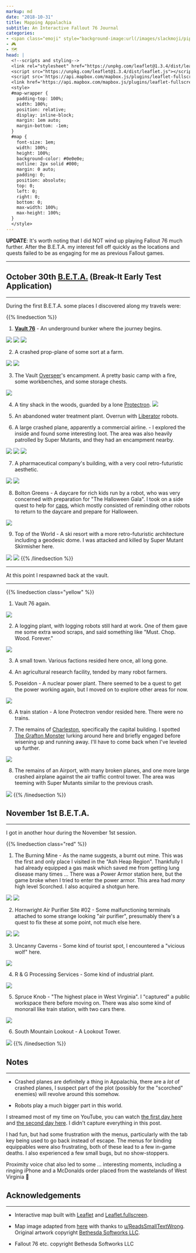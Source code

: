```yaml
---
markup: md
date: "2018-10-31"
title: Mapping Appalachia
subtitle: An Interactive Fallout 76 Journal
categories:
- <span class="emoji" style="background-image:url(/images/slackmoji/pipboy.png)" title=":pipboy:">:pipboy:</span>
- 🎮
- 🗺
head: |
  <!--scripts and styling-->
  <link rel="stylesheet" href="https://unpkg.com/leaflet@1.3.4/dist/leaflet.css" />
  <script src="https://unpkg.com/leaflet@1.3.4/dist/leaflet.js"></script>
  <script src='https://api.mapbox.com/mapbox.js/plugins/leaflet-fullscreen/v1.0.1/Leaflet.fullscreen.min.js'></script>
  <link href='https://api.mapbox.com/mapbox.js/plugins/leaflet-fullscreen/v1.0.1/leaflet.fullscreen.css' rel='stylesheet' />
  <style>
  #map-wrapper {
    padding-top: 100%;
    width: 100%;
    position: relative;
    display: inline-block;
    margin: 1em auto;
    margin-bottom: -1em;
  }
  #map {
    font-size: 1em;
    width: 100%;
    height: 100%;
    background-color: #0e0e0e;
    outline: 2px solid #000;
    margin: 0 auto;
    padding: 0;
    position: absolute;
    top: 0;
    left: 0;
    right: 0;
    bottom: 0;
    max-width: 100%;
    max-height: 100%;
  }
  </style>
---
```

**UPDATE**: It's worth noting that I did NOT wind up playing Fallout 76 much
further.
After the B.E.T.A. my interest fell off quickly as the locations and quests failed to be as engaging for me as previous Fallout games.

-----

<!--the map-->
<figure id="map-wrapper"><div id="map" style=""></div></figure>

## October 30th [B.E.T.A.] (Break-It Early Test Application)
<hr>

During the first B.E.T.A. some places I discovered along my travels were:

{{% linedsection %}}
1. [**Vault 76**](http://fallout.wikia.com/wiki/Vault_76) - An underground bunker where the journey begins.
  <img class="centered" src="./photo_2018-10-31_01-06-00.jpg"/>
  <img class="centered" src="./photo_2018-10-31_01-06-02.jpg" />
  <img class="centered" src="./photo_2018-10-31_01-06-03.jpg"/>

2. A crashed prop-plane of some sort at a farm.
  <img class="centered" src="./photo_2018-10-31_01-06-06.jpg"/>
  <img class="centered" src="./photo_2018-10-31_01-06-07.jpg"/>

3. The Vault [Overseer](http://fallout.wikia.com/wiki/Vault_76_overseer)'s encampment. A pretty basic camp with a fire, some workbenches, and some storage chests.
  <img class="centered" src="./photo_2018-10-31_19-23-27.jpg"/>


4. A tiny shack in the woods, guarded by a lone [Protectron](http://fallout.wikia.com/wiki/Protectron).
   <img class="centered" src="./photo_2018-10-31_18-53-48.jpg"/>

5. An abandoned water treatment plant. Overrun with [Liberator](http://fallout.wikia.com/wiki/Liberator_(Fallout_76)) robots.

6. A large crashed plane, apparently a commercial airline. - 
  I explored the inside and found some interesting loot. The area was also heavily
patrolled by Super Mutants, and they had an encampment nearby.
  <img class="centered" src="./photo_2018-10-31_01-06-10.jpg"/>
  <img class="centered" src="./photo_2018-10-31_01-06-11.jpg"/>
  <img class="centered" src="./photo_2018-10-31_01-06-11_2.jpg"/>

7. A pharmaceutical company's building, with a very cool retro-futuristic aesthetic.
  <img class="centered" src="./photo_2018-10-31_01-06-12.jpg"/>
  <img class="centered" src="./photo_2018-10-31_18-49-48.jpg"/>

8. Bolton Greens - A daycare for rich kids run by a robot, who was very concerned 
with preparation for "The Halloween Gala". I took on a side quest to help for [caps](http://fallout.wikia.com/wiki/Bottle_cap), which mostly consisted of reminding other
robots to return to the daycare and prepare for Halloween.
  <img class="centered" src="./photo_2018-10-31_19-10-52.jpg"/>

9. Top of the World - A ski resort with a more retro-futuristic architecture 
including a geodesic dome. I was attacked and killed by Super Mutant Skirmisher here.
  <img class="centered" src="./photo_2018-10-31_19-07-26.jpg"/>
  <img class="centered" src="./photo_2018-10-31_19-07-30.jpg"/>
{{% /linedsection %}}

<hr>
<p class="centered-text">At this point I respawned back at the vault.</p>
<hr>


{{% linedsection class="yellow" %}}
1. Vault 76 again.
  <img class="centered" src="./photo_2018-10-31_01-21-57.jpg"/>

2. A logging plant, with logging robots still hard at work. One of them gave
me some extra wood scraps, and said something like "Must. Chop. Wood. Forever."
  <img class="centered" src="./photo_2018-10-31_19-19-51.jpg"/>

3. A small town. Various factions resided here once, all long gone.

4. An agricultural research facility, tended by many robot farmers.

5. Poseidon - A nuclear power plant. There seemed to be a quest to get the power
working again, but I moved on to explore other areas for now.
  <img class="centered" src="./photo_2018-10-31_01-22-06.jpg"/>

6. A train station - A lone Protectron vendor resided here. There were no trains.

7. The remains of [Charleston](https://en.wikipedia.org/wiki/Charleston,_West_Virginia), specifically the capital building. I spotted [The Grafton Monster](https://www.vgr.com/beasts-west-virginia-grafton-monster/) lurking around here and briefly engaged before wisening up and running away. I'll have to come back when I've leveled up further.
  <img class="centered" src="./photo_2018-10-31_01-22-01.jpg"/>

8. The remains of an Airport, with many broken planes, and one more large crashed airplane
against the air traffic control tower. The area was teeming with Super Mutants similar
to the previous crash.
  <img class="centered" src="./photo_2018-10-31_01-22-14.jpg"/>
{{% /linedsection %}}


## November 1st B.E.T.A.

---

I got in another hour during the November 1st session.

{{% linedsection class="red" %}}
1. The Burning Mine - As the name suggests, a burnt out mine. This was the first
and only place I visited in the "Ash Heap Region". Thankfully I had already
equipped a gas mask which saved me from getting lung disease many times ...
There was a Power Armor station here, but the game broke when I tried to enter the power armor.
This area had _many_ high level Scorched. I also acquired a shotgun here.
  <img class="centered" src="./photo_2018-11-02_00-15-45.jpg"/>
  <img class="centered" src="./photo_2018-11-02_00-13-14.jpg"/>


2. Hornwright Air Purifier Site #02 - Some malfunctioning terminals attached
to some strange looking "air purifier", presumably there's a quest to fix these
at some point, not much else here.
  <img class="centered" src="./photo_2018-11-02_00-22-18.jpg"/>
  <img class="centered" src="./photo_2018-11-02_00-22-23.jpg"/>


3. Uncanny Caverns - Some kind of tourist spot, I encountered a "vicious wolf" here.
  <img class="centered" src="./photo_2018-11-02_00-24-14.jpg"/>

4. R & G Processing Services - Some kind of industrial plant.
  <img class="centered" src="./photo_2018-11-02_00-32-27.jpg"/>

5. Spruce Knob - "The highest place in West Virginia". I "captured" a public
workspace there before moving on. There was also some kind of monorail like train
station, with two cars there.
  <img class="centered" src="./photo_2018-11-02_00-11-27.jpg"/>

6. South Mountain Lookout - A Lookout Tower.
  <img class="centered" src="./photo_2018-11-02_00-31-20.jpg"/>
{{% /linedsection %}}


## Notes
<hr>

- Crashed planes are definitely a thing in Appalachia, there are a _lot_ of
crashed planes, I suspect part of the plot (possibly for the "scorched" enemies)
will revolve around this somehow.

- Robots play a much bigger part in this world.

I streamed most of my time on YouTube, you can watch [the first day here](https://www.youtube.com/watch?v=npIzLI7kvU8) and [the second day here](https://www.youtube.com/watch?v=Ta_gC2npUPo). I didn't capture everything in this post.

I had fun, but had some frustration with the menus, particularly with the tab key
being used to go back instead of escape. The menus for binding equippables were 
also frustrating, both of these lead to a few in-game deaths. I also experienced
a few small bugs, but no show-stoppers.

Proximity voice chat also led to some ... interesting moments, including a
ringing iPhone and a McDonalds order placed from the wastelands of West 
Virginia 🤔

## Acknowledgements
<hr>

- Interactive map built with [Leaflet](https://leafletjs.com) and [Leaflet.fullscreen](https://github.com/Leaflet/Leaflet.fullscreen).

- Map image adapted from [here](https://www.reddit.com/r/fo76/comments/9mgzfu/4k_composite_map_from_ign_gameplay_4356px_x_4356px/) with thanks to [u/ReadsSmallTextWrong](https://www.reddit.com/user/ReadsSmallTextWrong). Original artwork copyright [Bethesda Softworks LLC](https://bethesda.net).

- Fallout 76 etc. copyright Bethesda Softworks LLC

<!--the map script-->
<script>
// helper to treat xy coords as map latlng objects
var yx = L.latLng;
var xy = function(x, y) {
    if (L.Util.isArray(x)) {    // When doing xy([x, y]);
        return yx(x[1], x[0]);
    }
    return yx(y, x);  // When doing xy(x, y);
}

// create the map
var map = L.map('map', {
    crs: L.CRS.Simple,
    attributionControl: false,
    fullscreenControl: true,
    zoomDelta: 1,
    zoomSnap: 1,
});

// add the map image with bounds = image dimensions
// our map will be a square 4356 x 4356 px
var mapSize = 4356;
var bounds = [[0,0], [mapSize, mapSize]];
var image = L.imageOverlay('./fo76-map-optimized.jpg', bounds).addTo(map);
map.setMaxBounds(bounds);

// helper that computes minimum zoom level to show the entire map
function dimsToMinZoom() {
  var size = map.getSize();
  var minSize = Math.min(size.x, size.y);
  return -1 * Math.sqrt(mapSize / minSize);
}

// fix the zoom level
function fixZoom() {
  map.setMinZoom(dimsToMinZoom());
}
fixZoom();
map.options.zoomSnap = 0.00001;
// zoom all the way out, and bias towards the top
map.panTo(xy(mapSize/2, mapSize), {"animate": false});
map.setZoom(map.getMinZoom(), {"animate": false});
map.options.zoomSnap = 1;
map.on("resize", function(event) {
  fixZoom();
})

// locations in order
var vault76Pos = xy(1396, 2889.0);

function addLocations(color, locations) {
  for (var i = 0; i < locations.length; i++) {
  let location = locations[i];
  if (!('noMarker' in location)) {
    L.marker(location.pos).addTo(map).bindPopup(location.desc);
  }
  if (i != 0) {
    let params = {'color': color};
    L.polyline([locations[i-1].pos, location.pos], params).addTo(map);
    }
  }
}

addLocations('#3388ff', [
  {
    pos: vault76Pos,
    desc: '<span class="bold">Vault 76</span> - An underground bunker where the journey begins.',
  },
  {
    pos: xy(1396 + 90, 2889 - 330),
    desc: 'A crashed prop plane of some sort at a farm',
  },
  {
    pos: xy(1396 + 170, 2889 - 380),
    desc: "The Vault Overseer's encampment",
  },
  {
    pos: xy(1396 + 340, 2889 - 700),
    desc: "A tiny shack in the woods, guarded by a lone <a href='http://fallout.wikia.com/wiki/Protectron'>Protectron</a>."
  },
  {
    pos: xy(1396 + 540, 2889 - 670),
    desc: "A water treatment plant",
  },
  {
    pos: xy(1396 + 650, 2889 - 500),
    desc: "A large crashed plane (apparently a commercial airline?)",
  },
  {
    pos: xy(1396 + 480, 2889 - 340),
    desc: "A pharmaceutical company",
  },
  {
    pos: xy(1396 + 870, 2889 - 300),
    desc: "Bolton Greens - A day care for rich kids, run by robots",
  },
  {
    pos: xy(1396 + 1000, 2889 - 580),
    desc: "Top of the World - A ski resort with a more retro-futuristic architecture including a geodesic dome.",
  },
]);

addLocations('#f1e93c', [
  {
    pos: vault76Pos,
    noMarker: true,
  },
  {
    pos: xy(1396 + 5, 2889 - 240),
    desc: 'A logging plant, with logging robots still hard at work.',
  },
  {
    pos: xy(1396 + 20, 2889 - 520),
    desc: 'A small town - Various factions resided here once, all long gone.',
  },
  {
    pos: xy(1396 - 80, 2889 - 550),
    desc: 'An agricultural research facility, teeming with robot farmers.',
  },
  {
    pos: xy(1396 - 250, 2889 - 1050),
    desc: 'Poseidon - A nuclear power plant.',
  },
  {
    pos: xy(1396 - 95, 2889 - 1070),
    desc: 'A train station - A lone Protectron vendor resided here. There were no trains.',
  },
  {
    pos: xy(1396 + 130, 2889 - 1200),
    desc: 'The remains of Charleston',
  },
  {
    pos: xy(1396 + 110, 2889 - 1060),
    desc: 'The remains of an Airport',
  },
]);

addLocations('#ce0019', [
  {
    pos: xy(1396 + 130, 2889 - 1200),
    desc: 'The remains of Charleston',
    noMarker: true,
  },
  {
    pos: xy(1396 + 185, 2889 - 1340),
    desc: 'The Burning Mine',
  },
  {
    pos: xy(1396 + 280, 2889 - 1500),
    desc: 'Hornwright Air Purifier Site #02',
  },
  {
    pos: xy(1396 + 510, 2889 - 1450),
    desc: 'Uncanny Caverns - Some kind of tourist spot',
  },
  {
    pos: xy(1396 + 800, 2889 - 1650),
    desc: 'R & G Processing Services - Some kind of industrial plant',
  },
  {
    pos: xy(1396 + 1060, 2889 - 1540),
    desc: 'Spruce Knob - "The highest place in West Virginia"',
  },
  {
    pos: xy(1396 + 1170, 2889 - 1680),
    desc: 'South Mountain Lookout - A Lookout Tower',
  }
]);

</script>

[B.E.T.A.]: https://bethesda.net/en/article/XUtJrgiCgU6WqMASW8w0I/fallout-76-our-future-begins-together-in-beta